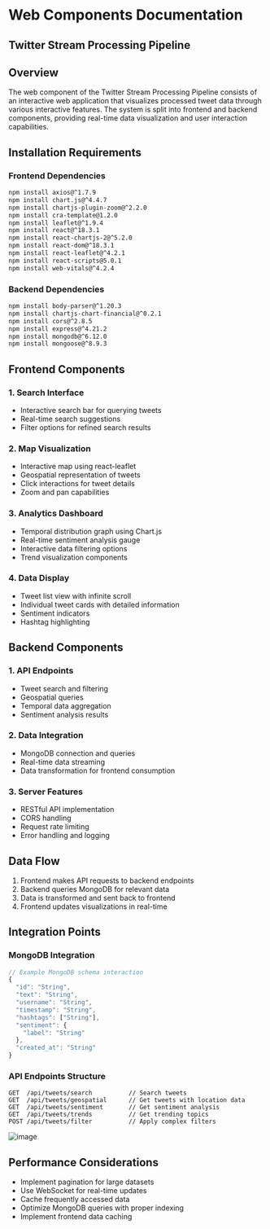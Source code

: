 # Web Components Documentation
## Twitter Stream Processing Pipeline

## Overview
The web component of the Twitter Stream Processing Pipeline consists of an interactive web application that visualizes processed tweet data through various interactive features. The system is split into frontend and backend components, providing real-time data visualization and user interaction capabilities.

## Installation Requirements

### Frontend Dependencies
```bash
npm install axios@^1.7.9
npm install chart.js@^4.4.7
npm install chartjs-plugin-zoom@^2.2.0
npm install cra-template@1.2.0
npm install leaflet@^1.9.4
npm install react@^18.3.1
npm install react-chartjs-2@^5.2.0
npm install react-dom@^18.3.1
npm install react-leaflet@^4.2.1
npm install react-scripts@5.0.1
npm install web-vitals@^4.2.4
```

### Backend Dependencies
```bash
npm install body-parser@^1.20.3
npm install chartjs-chart-financial@^0.2.1
npm install cors@^2.8.5
npm install express@^4.21.2
npm install mongodb@^6.12.0
npm install mongoose@^8.9.3
```

## Frontend Components

### 1. Search Interface
- Interactive search bar for querying tweets
- Real-time search suggestions
- Filter options for refined search results

### 2. Map Visualization
- Interactive map using react-leaflet
- Geospatial representation of tweets
- Click interactions for tweet details
- Zoom and pan capabilities

### 3. Analytics Dashboard
- Temporal distribution graph using Chart.js
- Real-time sentiment analysis gauge
- Interactive data filtering options
- Trend visualization components

### 4. Data Display
- Tweet list view with infinite scroll
- Individual tweet cards with detailed information
- Sentiment indicators
- Hashtag highlighting

## Backend Components

### 1. API Endpoints
- Tweet search and filtering
- Geospatial queries
- Temporal data aggregation
- Sentiment analysis results

### 2. Data Integration
- MongoDB connection and queries
- Real-time data streaming
- Data transformation for frontend consumption

### 3. Server Features
- RESTful API implementation
- CORS handling
- Request rate limiting
- Error handling and logging

## Data Flow
1. Frontend makes API requests to backend endpoints
2. Backend queries MongoDB for relevant data
3. Data is transformed and sent back to frontend
4. Frontend updates visualizations in real-time

## Integration Points

### MongoDB Integration
```javascript
// Example MongoDB schema interaction
{
  "id": "String",
  "text": "String",
  "username": "String",
  "timestamp": "String",
  "hashtags": ["String"],
  "sentiment": {
    "label": "String"
  },
  "created_at": "String"
}
```

### API Endpoints Structure
```
GET  /api/tweets/search          // Search tweets
GET  /api/tweets/geospatial      // Get tweets with location data
GET  /api/tweets/sentiment       // Get sentiment analysis
GET  /api/tweets/trends          // Get trending topics
POST /api/tweets/filter          // Apply complex filters
```

![image](https://github.com/user-attachments/assets/cf098aaf-8b11-4704-b6bf-6cfcc93cebce)



## Performance Considerations
- Implement pagination for large datasets
- Use WebSocket for real-time updates
- Cache frequently accessed data
- Optimize MongoDB queries with proper indexing
- Implement frontend data caching

